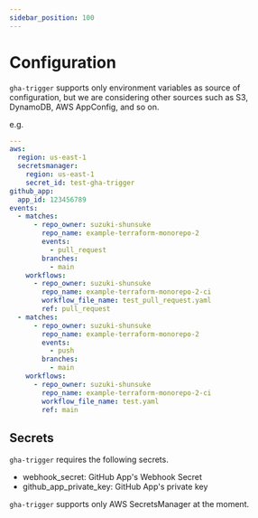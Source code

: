 ```yaml
---
sidebar_position: 100
---
```


# Configuration

`gha-trigger` supports only environment variables as source of configuration,
but we are considering other sources such as S3, DynamoDB, AWS AppConfig, and so on.

e.g.

```yaml
---
aws:
  region: us-east-1
  secretsmanager:
    region: us-east-1
    secret_id: test-gha-trigger
github_app:
  app_id: 123456789
events:
  - matches:
      - repo_owner: suzuki-shunsuke
        repo_name: example-terraform-monorepo-2
        events:
          - pull_request
        branches:
          - main
    workflows:
      - repo_owner: suzuki-shunsuke
        repo_name: example-terraform-monorepo-2-ci
        workflow_file_name: test_pull_request.yaml
        ref: pull_request
  - matches:
      - repo_owner: suzuki-shunsuke
        repo_name: example-terraform-monorepo-2
        events:
          - push
        branches:
          - main
    workflows:
      - repo_owner: suzuki-shunsuke
        repo_name: example-terraform-monorepo-2-ci
        workflow_file_name: test.yaml
        ref: main
```

## Secrets

`gha-trigger` requires the following secrets.

- webhook_secret: GitHub App's Webhook Secret
- github_app_private_key: GitHub App's private key

`gha-trigger` supports only AWS SecretsManager at the moment.
